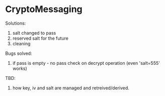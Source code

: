 # CryptoMessaging
Solutions: 
1. salt changed to pass
2. reserved salt for the future
3. cleaning

Bugs solved:
1. if pass is empty - no pass check on decrypt operation (even 'salt=555' works)

TBD:
1. how key, iv and salt are managed and retreived/derived.